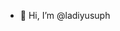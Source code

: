- 👋 Hi, I’m @ladiyusuph


<!---
ChiefMLY/ChiefMLY is a ✨ special ✨ repository because its `README.md` (this file) appears on your GitHub profile.
You can click the Preview link to take a look at your changes.
--->

